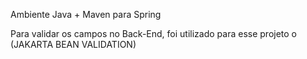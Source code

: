 Ambiente Java + Maven para Spring

Para validar os campos no Back-End, foi utilizado para esse projeto o (JAKARTA BEAN VALIDATION)
